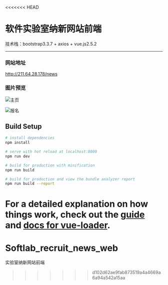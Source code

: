 <<<<<<< HEAD
# 软件实验室纳新网站前端

技术栈：bootstrap3.3.7 + axios + vue.js2.5.2

-----
### 网站地址
http://211.64.28.178/news

### 图片预览

![主页](https://iqxqzx.gitee.io/pic/images/2019/11/17/1.png)

![报名](https://iqxqzx.gitee.io/pic/images/2019/11/17/2.png)


## Build Setup

``` bash
# install dependencies
npm install

# serve with hot reload at localhost:8080
npm run dev

# build for production with minification
npm run build

# build for production and view the bundle analyzer report
npm run build --report
```

For a detailed explanation on how things work, check out the [guide](http://vuejs-templates.github.io/webpack/) and [docs for vue-loader](http://vuejs.github.io/vue-loader).
=======
# Softlab_recruit_news_web
实验室纳新网站前端
>>>>>>> d102d62ae9fab873519a4a4669a6a94a542a15aa
